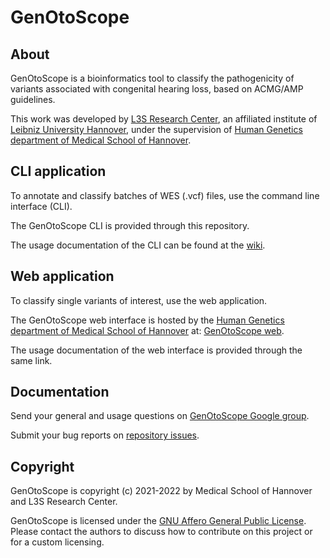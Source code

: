# GenOtoScope

## About
GenOtoScope is a bioinformatics tool to classify the pathogenicity of variants associated with congenital hearing loss, based on ACMG/AMP guidelines.

This work was developed by [L3S Research Center](https://www.l3s.de/en), an affiliated institute of [Leibniz University Hannover](https://www.uni-hannover.de/en/), under the supervision of [Human Genetics department of Medical School of Hannover](https://www.mhh.de/en/human-genetics).


## CLI application

To annotate and classify batches of WES (.vcf) files, use the command line interface (CLI).

The GenOtoScope CLI is provided through this repository.

The usage documentation of the CLI can be found at the [wiki](https://github.com/damianosmel/genotoscope_wiki/wiki).


## Web application

To classify single variants of interest, use the web application.

The GenOtoScope web interface is hosted by the [Human Genetics department of Medical School of Hannover](https://www.mhh.de/en/human-genetics) at: [GenOtoScope web](http://193.174.104.231:5000/home).

The usage documentation of the web interface is provided through the same link.


## Documentation

Send your general and usage questions on [GenOtoScope Google group](https://groups.google.com/g/genotoscope/).

Submit your bug reports on [repository issues](https://github.com/damianosmel/GenOtoScope/issues).


## Copyright

GenOtoScope is copyright (c) 2021-2022 by Medical School of Hannover and L3S Research Center.

GenOtoScope is licensed under the [GNU Affero General Public License](http://www.gnu.org/licenses/agpl-3.0.html).
Please contact the authors to discuss how to contribute on this project or for a custom licensing.
